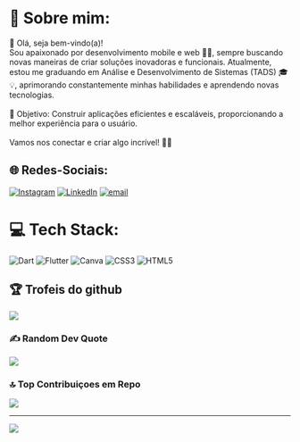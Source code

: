 # 💫 Sobre mim:
 👋 Olá, seja bem-vindo(a)!<br>Sou apaixonado por desenvolvimento mobile e web 🚀📲, sempre buscando novas maneiras de criar soluções inovadoras e funcionais. Atualmente, estou me graduando em Análise e Desenvolvimento de Sistemas (TADS) 🎓💡, aprimorando constantemente minhas habilidades e aprendendo novas tecnologias.<br><br>🎯 Objetivo: Construir aplicações eficientes e escaláveis, proporcionando a melhor experiência para o usuário.<br><br>Vamos nos conectar e criar algo incrível! 🌟✨<br>


## 🌐 Redes-Sociais:
[![Instagram](https://img.shields.io/badge/Instagram-%23E4405F.svg?logo=Instagram&logoColor=white)](https://instagram.com/gui_ccr_) [![LinkedIn](https://img.shields.io/badge/LinkedIn-%230077B5.svg?logo=linkedin&logoColor=white)](https://linkedin.com/in/https://www.linkedin.com/in/guilherme-rodrigues-b78791267/) [![email](https://img.shields.io/badge/Email-D14836?logo=gmail&logoColor=white)](mailto:guilhermerodrigues6484@gmail.com) 

# 💻 Tech Stack:
![Dart](https://img.shields.io/badge/dart-%230175C2.svg?style=flat&logo=dart&logoColor=white) ![Flutter](https://img.shields.io/badge/Flutter-%2302569B.svg?style=flat&logo=Flutter&logoColor=white) ![Canva](https://img.shields.io/badge/Canva-%2300C4CC.svg?style=flat&logo=Canva&logoColor=white) ![CSS3](https://img.shields.io/badge/css3-%231572B6.svg?style=flat&logo=css3&logoColor=white) ![HTML5](https://img.shields.io/badge/html5-%23E34F26.svg?style=flat&logo=html5&logoColor=white)

</div>

## 🏆 Trofeis do github
![](https://github-profile-trophy.vercel.app/?username=gui-ccr&theme=default&no-frame=true&no-bg=true&margin-w=4)

### ✍️ Random Dev Quote
![](https://quotes-github-readme.vercel.app/api?type=horizontal&theme=dark)

### 🔝 Top Contribuiçoes em Repo
![](https://github-contributor-stats.vercel.app/api?username=gui-ccr&limit=5&theme=dark&combine_all_yearly_contributions=true)

---
[![](https://visitcount.itsvg.in/api?id=gui-ccr&icon=0&color=1)](https://visitcount.itsvg.in)

<!-- Proudly created with GPRM ( https://gprm.itsvg.in ) -->
